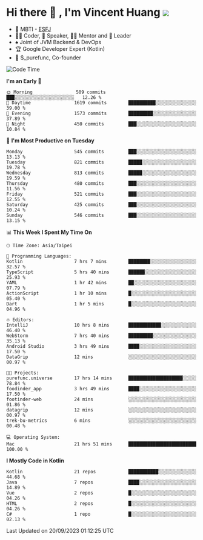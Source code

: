 # Hi there 👋 , I'm Vincent Huang ![](https://komarev.com/ghpvc/?username=Jian-Min-Huang)
- 👀 MBTI - [ESFJ](https://www.16personalities.com/esfj-personality)
- 👨‍💻 Coder, 🎤 Speaker, 👨‍🏫 Mentor and 🚀 Leader
- ♠️ Joint of JVM Backend & DevOps
- 🏆 Google Developer Expert (Kotlin)
- 💼 $_purefunc, Co-founder

<!--START_SECTION:waka-->
![Code Time](http://img.shields.io/badge/Code%20Time-2%2C573%20hrs%208%20mins-blue)

**I'm an Early 🐤** 

```text
🌞 Morning                509 commits         ███░░░░░░░░░░░░░░░░░░░░░░   12.26 % 
🌆 Daytime                1619 commits        ██████████░░░░░░░░░░░░░░░   39.00 % 
🌃 Evening                1573 commits        █████████░░░░░░░░░░░░░░░░   37.89 % 
🌙 Night                  450 commits         ███░░░░░░░░░░░░░░░░░░░░░░   10.84 % 
```
📅 **I'm Most Productive on Tuesday** 

```text
Monday                   545 commits         ███░░░░░░░░░░░░░░░░░░░░░░   13.13 % 
Tuesday                  821 commits         █████░░░░░░░░░░░░░░░░░░░░   19.78 % 
Wednesday                813 commits         █████░░░░░░░░░░░░░░░░░░░░   19.59 % 
Thursday                 480 commits         ███░░░░░░░░░░░░░░░░░░░░░░   11.56 % 
Friday                   521 commits         ███░░░░░░░░░░░░░░░░░░░░░░   12.55 % 
Saturday                 425 commits         ███░░░░░░░░░░░░░░░░░░░░░░   10.24 % 
Sunday                   546 commits         ███░░░░░░░░░░░░░░░░░░░░░░   13.15 % 
```


📊 **This Week I Spent My Time On** 

```text
🕑︎ Time Zone: Asia/Taipei

💬 Programming Languages: 
Kotlin                   7 hrs 7 mins        ████████░░░░░░░░░░░░░░░░░   32.57 % 
TypeScript               5 hrs 40 mins       ██████░░░░░░░░░░░░░░░░░░░   25.93 % 
YAML                     1 hr 42 mins        ██░░░░░░░░░░░░░░░░░░░░░░░   07.79 % 
ActionScript             1 hr 10 mins        █░░░░░░░░░░░░░░░░░░░░░░░░   05.40 % 
Dart                     1 hr 5 mins         █░░░░░░░░░░░░░░░░░░░░░░░░   04.96 % 

🔥 Editors: 
IntelliJ                 10 hrs 8 mins       ████████████░░░░░░░░░░░░░   46.40 % 
WebStorm                 7 hrs 40 mins       █████████░░░░░░░░░░░░░░░░   35.13 % 
Android Studio           3 hrs 49 mins       ████░░░░░░░░░░░░░░░░░░░░░   17.50 % 
DataGrip                 12 mins             ░░░░░░░░░░░░░░░░░░░░░░░░░   00.97 % 

🐱‍💻 Projects: 
purefunc.universe        17 hrs 14 mins      ████████████████████░░░░░   78.84 % 
foodinder_app            3 hrs 49 mins       ████░░░░░░░░░░░░░░░░░░░░░   17.50 % 
footinder-web            24 mins             ░░░░░░░░░░░░░░░░░░░░░░░░░   01.86 % 
datagrip                 12 mins             ░░░░░░░░░░░░░░░░░░░░░░░░░   00.97 % 
trek-bu-metrics          6 mins              ░░░░░░░░░░░░░░░░░░░░░░░░░   00.48 % 

💻 Operating System: 
Mac                      21 hrs 51 mins      █████████████████████████   100.00 % 
```

**I Mostly Code in Kotlin** 

```text
Kotlin                   21 repos            ███████████░░░░░░░░░░░░░░   44.68 % 
Java                     7 repos             ████░░░░░░░░░░░░░░░░░░░░░   14.89 % 
Vue                      2 repos             █░░░░░░░░░░░░░░░░░░░░░░░░   04.26 % 
HTML                     2 repos             █░░░░░░░░░░░░░░░░░░░░░░░░   04.26 % 
C#                       1 repo              █░░░░░░░░░░░░░░░░░░░░░░░░   02.13 % 
```




 Last Updated on 20/09/2023 01:12:25 UTC
<!--END_SECTION:waka-->
